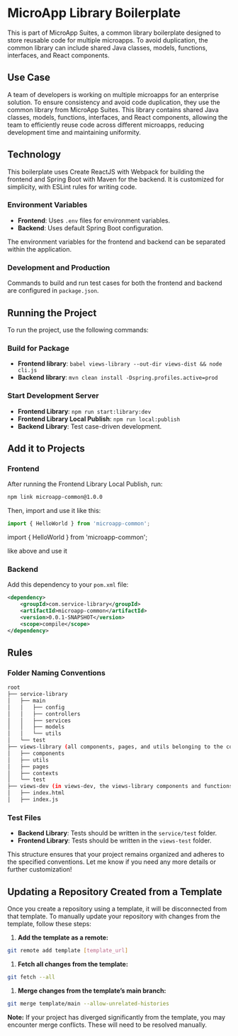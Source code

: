 # MicroApp Library Boilerplate

This is part of MicroApp Suites, a common library boilerplate designed to store reusable code for multiple microapps. To avoid duplication, the common library can include shared Java classes, models, functions, interfaces, and React components.

## Use Case
A team of developers is working on multiple microapps for an enterprise solution. To ensure consistency and avoid code duplication, they use the common library from MicroApp Suites. This library contains shared Java classes, models, functions, interfaces, and React components, allowing the team to efficiently reuse code across different microapps, reducing development time and maintaining uniformity.


## Technology
This boilerplate uses Create ReactJS with Webpack for building the frontend and Spring Boot with Maven for the backend. It is customized for simplicity, with ESLint rules for writing code. 

### Environment Variables
- **Frontend**: Uses `.env` files for environment variables.
- **Backend**: Uses default Spring Boot configuration.

The environment variables for the frontend and backend can be separated within the application.

### Development and Production
Commands to build and run test cases for both the frontend and backend are configured in `package.json`.

## Running the Project

To run the project, use the following commands:

### Build for Package
- **Frontend library**: `babel views-library --out-dir views-dist && node cli.js`
- **Backend library**: `mvn clean install -Dspring.profiles.active=prod`

### Start Development Server
- **Frontend Library**: `npm run start:library:dev`
- **Frontend Library Local Publish**: `npm run local:publish`
- **Backend Library**: Test case-driven development.

## Add it to Projects

### Frontend
After running the Frontend Library Local Publish, run:

```sh
npm link microapp-common@1.0.0
```
Then, import and use it like this:
```javascript
import { HelloWorld } from 'microapp-common';
```

import { HelloWorld }  from 'microapp-common';

like above and use it 

### Backend
Add this dependency to your `pom.xml` file:

```xml
<dependency>
    <groupId>com.service-library</groupId>
    <artifactId>microapp-common</artifactId>
    <version>0.0.1-SNAPSHOT</version>
    <scope>compile</scope>
</dependency>
```


## Rules

### Folder Naming Conventions

```bash
root
├── service-library
│   ├── main
│   │   ├── config
│   │   ├── controllers
│   │   ├── services
│   │   ├── models
│   │   └── utils
│   └── test
├── views-library (all components, pages, and utils belonging to the common library should be here)
│   ├── components
│   ├── utils
│   ├── pages
│   ├── contexts
│   └── test
├── views-dev (in views-dev, the views-library components and functions can be implemented for development purposes)
│   ├── index.html
│   ├── index.js

```

### Test Files
- **Backend Library**: Tests should be written in the `service/test` folder.
- **Frontend Library**: Tests should be written in the `views-test` folder.

This structure ensures that your project remains organized and adheres to the specified conventions. Let me know if you need any more details or further customization!


## Updating a Repository Created from a Template

Once you create a repository using a template, it will be disconnected from that template. To manually update your repository with changes from the template, follow these steps:

1. **Add the template as a remote:**
```bash
git remote add template [template_url]
```

1. **Fetch all changes from the template:**
```bash
git fetch --all
```

1. **Merge changes from the template’s main branch:**
```bash
git merge template/main --allow-unrelated-histories
```
**Note:** If your project has diverged significantly from the template, you may encounter merge conflicts. These will need to be resolved manually.

